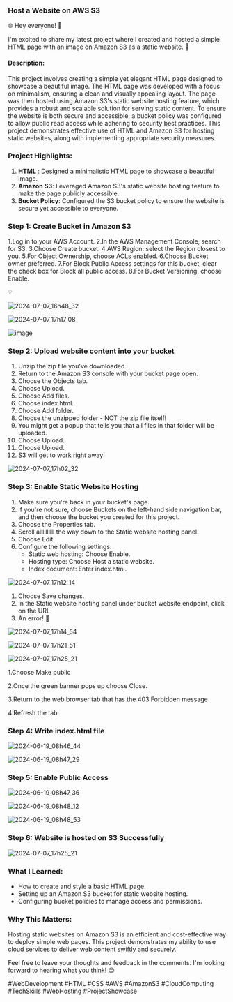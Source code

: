 
### Host a Website on AWS S3



🌐 Hey everyone! 👋

I'm excited to share my latest project where I created and hosted a simple HTML page with an image on Amazon S3 as a static website. 🎉


#### Description:
This project involves creating a simple yet elegant HTML page designed to showcase a beautiful image. The HTML page was developed with a focus on minimalism, ensuring a clean and visually appealing layout. The page was then hosted using Amazon S3's static website hosting feature, which provides a robust and scalable solution for serving static content. To ensure the website is both secure and accessible, a bucket policy was configured to allow public read access while adhering to security best practices. This project demonstrates effective use of HTML and Amazon S3 for hosting static websites, along with implementing appropriate security measures.


### Project Highlights:

1. **HTML** : Designed a minimalistic HTML page to showcase a beautiful image.
2. **Amazon S3**: Leveraged Amazon S3's static website hosting feature to make the page publicly accessible.
3. **Bucket Policy**: Configured the S3 bucket policy to ensure the website is secure yet accessible to everyone.




### Step 1: Create Bucket in Amazon S3

1.Log in to your AWS Account.
2.In the AWS Management Console, search for S3.
3.Choose Create bucket.
4.AWS Region: select the Region closest to you.
5.For Object Ownership, choose ACLs enabled.
6.Choose Bucket owner preferred.
7.For Block Public Access settings for this bucket, clear the check box for Block all public access.
8.For Bucket Versioning, choose Enable.

💡

![2024-07-07_16h48_32](https://github.com/MdShafiurRahman0/host-a-website-on-aws-S3/assets/113176437/5dab4e3f-911f-45bb-ab40-eff51f4f5d89)

![2024-07-07_17h17_08](https://github.com/MdShafiurRahman0/host-a-website-on-aws-S3/assets/113176437/181ed07d-5754-40b3-aba1-298248af72d6)

![image](https://github.com/MdShafiurRahman0/host-a-website-on-aws-S3/assets/113176437/2da1daf8-a084-4183-838f-c141e9109826)





### Step 2: Upload website content into your bucket

1. Unzip the zip file you've downloaded.
3. Return to the Amazon S3 console with your bucket page open. 
4. Choose the Objects tab.
5. Choose Upload.
6. Choose Add files.
7. Choose index.html.
8. Choose Add folder.
9. Choose the unzipped folder - NOT the zip file itself!
10. You might get a popup that tells you that all files in that folder will be uploaded. 
11. Choose Upload.
12. Choose Upload.
13. S3 will get to work right away!
    
![2024-07-07_17h02_32](https://github.com/MdShafiurRahman0/host-a-website-on-aws-S3/assets/113176437/74e67f2e-14e0-49b1-ba57-6b748cb1b068)




### Step 3: Enable Static Website Hosting

1. Make sure you're back in your bucket's page. 
2. If you're not sure, choose Buckets on the left-hand side navigation bar, and then choose the bucket you created for this project.
3. Choose the Properties tab.
4. Scroll allllllllll the way down to the Static website hosting panel.
5. Choose Edit.
6. Configure the following settings:
    - Static web hosting: Choose Enable.
    - Hosting type: Choose Host a static website.
    - Index document: Enter index.html.
  
      
![2024-07-07_17h12_14](https://github.com/MdShafiurRahman0/host-a-website-on-aws-S3/assets/113176437/69312c51-f83f-4212-8827-c5bb5501e981)




1. Choose Save changes.
2. In the Static website hosting panel under bucket website endpoint, click on the URL.
3. An error! 👀

![2024-07-07_17h14_54](https://github.com/MdShafiurRahman0/host-a-website-on-aws-S3/assets/113176437/90863730-462d-4143-bffb-a0066c945f24)







![2024-07-07_17h21_51](https://github.com/MdShafiurRahman0/host-a-website-on-aws-S3/assets/113176437/3ab23cb8-56da-4d77-8cc3-dcc40c051fa0)




![2024-07-07_17h25_21](https://github.com/MdShafiurRahman0/host-a-website-on-aws-S3/assets/113176437/139c26e7-7991-4a37-986a-de2d5eed22a1)



1.Choose Make public

2.Once the green banner pops up choose Close.

3.Return to the web browser tab that has the 403 Forbidden message

4.Refresh the tab



### Step 4: Write index.html file

![2024-06-19_08h46_44](https://github.com/MdShafiurRahman0/static-website-hosted-on-aws-S3-bucket/assets/113176437/3ec33b99-af7d-40a6-971f-4c10200673fb)



![2024-06-19_08h47_29](https://github.com/MdShafiurRahman0/static-website-hosted-on-aws-S3-bucket/assets/113176437/ecfc33c1-2e53-40bd-93b7-62bf69eb42a5)




### Step 5: Enable Public Access


![2024-06-19_08h47_36](https://github.com/MdShafiurRahman0/static-website-hosted-on-aws-S3-bucket/assets/113176437/be9825cc-9e75-40ba-a5c4-fc22c433bca7)


![2024-06-19_08h48_12](https://github.com/MdShafiurRahman0/static-website-hosted-on-aws-S3-bucket/assets/113176437/a5702d07-0375-47ab-9217-22da2f3b21c6)


![2024-06-19_08h48_53](https://github.com/MdShafiurRahman0/static-website-hosted-on-aws-S3-bucket/assets/113176437/fa80c3db-ef01-4cf5-b5b6-c3d1da9b0250)







### Step 6: Website is hosted on S3 Successfully 


![2024-07-07_17h25_21](https://github.com/MdShafiurRahman0/host-a-website-on-aws-S3/assets/113176437/3fa64177-40e3-4709-91ee-987d00de69c0)


### What I Learned:

- How to create and style a basic HTML page.
- Setting up an Amazon S3 bucket for static website hosting.
- Configuring bucket policies to manage access and permissions.

### Why This Matters:

Hosting static websites on Amazon S3 is an efficient and cost-effective way to deploy simple web pages. This project demonstrates my ability to use cloud services to deliver web content swiftly and securely.



Feel free to leave your thoughts and feedback in the comments. I'm looking forward to hearing what you think! 😊

#WebDevelopment #HTML #CSS #AWS #AmazonS3 #CloudComputing #TechSkills #WebHosting #ProjectShowcase



